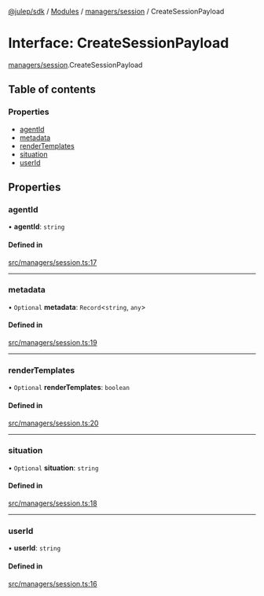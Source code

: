 [@julep/sdk](../README.md) / [Modules](../modules.md) / [managers/session](../modules/managers_session.md) / CreateSessionPayload

# Interface: CreateSessionPayload

[managers/session](../modules/managers_session.md).CreateSessionPayload

## Table of contents

### Properties

- [agentId](managers_session.CreateSessionPayload.md#agentid)
- [metadata](managers_session.CreateSessionPayload.md#metadata)
- [renderTemplates](managers_session.CreateSessionPayload.md#rendertemplates)
- [situation](managers_session.CreateSessionPayload.md#situation)
- [userId](managers_session.CreateSessionPayload.md#userid)

## Properties

### agentId

• **agentId**: `string`

#### Defined in

[src/managers/session.ts:17](https://github.com/julep-ai/julep/blob/0d73480cac6942e55c8063196187fe4290aa71c3/sdks/ts/src/managers/session.ts#L17)

___

### metadata

• `Optional` **metadata**: `Record`\<`string`, `any`\>

#### Defined in

[src/managers/session.ts:19](https://github.com/julep-ai/julep/blob/0d73480cac6942e55c8063196187fe4290aa71c3/sdks/ts/src/managers/session.ts#L19)

___

### renderTemplates

• `Optional` **renderTemplates**: `boolean`

#### Defined in

[src/managers/session.ts:20](https://github.com/julep-ai/julep/blob/0d73480cac6942e55c8063196187fe4290aa71c3/sdks/ts/src/managers/session.ts#L20)

___

### situation

• `Optional` **situation**: `string`

#### Defined in

[src/managers/session.ts:18](https://github.com/julep-ai/julep/blob/0d73480cac6942e55c8063196187fe4290aa71c3/sdks/ts/src/managers/session.ts#L18)

___

### userId

• **userId**: `string`

#### Defined in

[src/managers/session.ts:16](https://github.com/julep-ai/julep/blob/0d73480cac6942e55c8063196187fe4290aa71c3/sdks/ts/src/managers/session.ts#L16)
